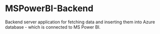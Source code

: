 # MSPowerBI-Backend
Backend server application for fetching data and inserting them into Azure database - which is connected to MS Power BI.
